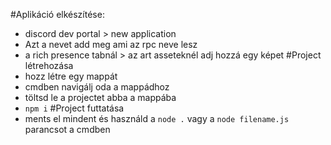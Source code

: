 #Aplikáció elkészítése:
- discord dev portal > new application
- Azt a nevet add meg ami az rpc neve lesz
- a rich presence tabnál > az art asseteknél adj hozzá egy képet
#Project létrehozása
- hozz létre egy mappát
- cmdben navigálj oda a mappádhoz
- töltsd le a projectet abba a mappába
- `npm i`
#Project futtatása
- ments el mindent és használd a `node .` vagy a `node filename.js` parancsot a cmdben
